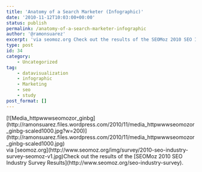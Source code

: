 ```yaml
---
title: 'Anatomy of a Search Marketer (Infographic)'
date: '2010-11-12T10:03:00+00:00'
status: publish
permalink: /anatomy-of-a-search-marketer-infographic
author: '@ramonsuarez'
excerpt: 'via seomoz.org Check out the results of the SEOMoz 2010 SEO Industry Survey Results.'
type: post
id: 34
category:
    - Uncategorized
tag:
    - datavisualization
    - infographic
    - Marketing
    - seo
    - study
post_format: []
---
```

<div class="p_embed p_image_embed">[![Media_httpwwwseomozor_ginbg](http://ramonsuarez.files.wordpress.com/2010/11/media_httpwwwseomozor_ginbg-scaled1000.jpg?w=200)](http://ramonsuarez.files.wordpress.com/2010/11/media_httpwwwseomozor_ginbg-scaled1000.jpg)</div>via [seomoz.org](http://www.seomoz.org/img/survey/2010-seo-industry-survey-seomoz-v1.jpg)</div>Check out the results of the [SEOMoz 2010 SEO Industry Survey Results](http://www.seomoz.org/seo-industry-survey).

</div>